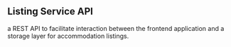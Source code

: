 ## Listing Service API

a REST API to facilitate interaction between the frontend application and a storage layer for accommodation listings.

